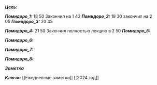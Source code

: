 
***Цель:***  

***Помидоро_1:*** 18 50
Закончил на 1 43
***Помидоро_2:*** 19 30
закончил на 2 05
***Помидоро_3:***  20 45

***Помидоро_4:***  21 50
Закончил полностью лекцию в 2 50
***Помидоро_5:*** 

***Помидоро_6:*** 

***Помидоро_7:*** 

***Помидоро_8:*** 

***Заметка*** 


***Ключи:*** [[Ежедневные заметки]] [[2024 год]]